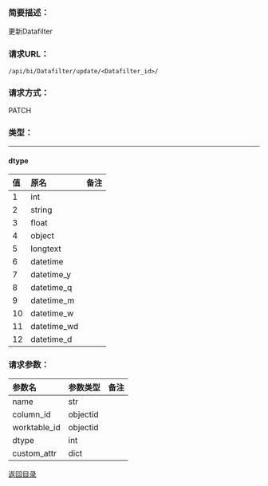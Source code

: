 ### **简要描述：**

更新Datafilter

### **请求URL：**

`/api/bi/Datafilter/update/<Datafilter_id>/`

### **请求方式：**

PATCH

### **类型：**

---
#### dtype
|值|原名|备注|
|:--|:--|:--|
|1|int||
|2|string||
|3|float||
|4|object||
|5|longtext||
|6|datetime||
|7|datetime_y||
|8|datetime_q||
|9|datetime_m||
|10|datetime_w||
|11|datetime_wd||
|12|datetime_d||


### **请求参数：**

|参数名|参数类型|备注|
|:--|:--|:--|
|name|str||
|column_id|objectid||
|worktable_id|objectid||
|dtype|int||
|custom_attr|dict||

[返回目录](../base.md)